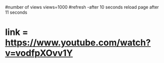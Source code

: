 #number of views
views=1000
#refresh 
-after 10 seconds 
reload page after 11 seconds
# link = https://www.youtube.com/watch?v=vodfpXOvv1Y
